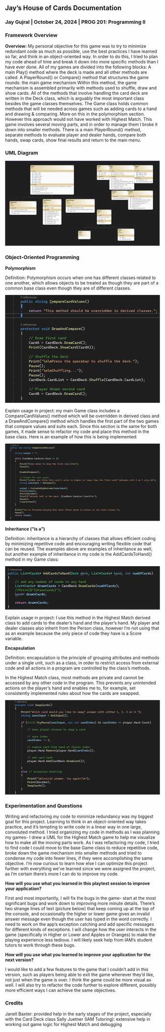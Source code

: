 ## Jay’s House of Cards Documentation 
### Jay Gujral | October 24, 2024 | PROG 201: Programming II
### Framework Overview 


**Overview:**
 My personal objective for this game was to try to minimize redundant code as much as possible, use the best practices I have learned so far, and think in an object-oriented way. 
In order to do this, I tried to plan my code ahead of time and break it down into more specific methods than I have ever done. All of my games are divided into the following blocks:
A main Play() method where the deck is made and all other methods are called.
A PlayerRound() or Compare() method that structures the game rounds: the main game mechanism
Within this method, the game mechanism is assembled primarily with methods used to shuffle, draw and show cards. All of the methods that involve handling the card deck are written in the Deck class, which is arguably the most important class besides the game classes themselves.
The Game class holds common methods that will be needed across games such as adding cards to a hand and drawing & comparing. More on this in the polymorphism section.
However this approach would not have worked with Highest Match. This game involves several moving parts, and in order to manage them I broke it down into smaller methods. There is a main PlayerRound() method, separate methods to evaluate player and dealer hands, compare both hands, swap cards, show final results and return to the main menu. 


### UML Diagram

 <img src="images/CardgameUML.png?raw=true"/>


### Object-Oriented Programming
**Polymorphism**

Definition: Polymorphism occurs when one has different classes related to one another, which allows objects to be treated as though they are part of a common base class even though they are of different classes.

<img src="images/CompareandDrawCards.png?raw=true"/>

Explain usage in project: my main Game class includes a CompareCardValues() method which will be overridden in derived class and a DrawAndCompare() method which handles the first part of the two games that compare values and suits each. Since this section is the same for both games, it made sense to refactor my code and place this method in the base class. 
Here is an example of how this is being implemented:
 
<img src="images/CompareCardValues.png?raw=true"/>

**Inheritance (“is a”)** 

Definition: inheritance is a hierarchy of classes that allows efficient coding by minimizing repetitive code and encouraging writing flexible code that can be reused.
The examples above are examples of inheritance as well, but another example of inheritance in my code is the AddCardsToHand() method in my Game class:

<img src="images/AddCardstoHand.png?raw=true"/>

Explain usage in project: I use this method in the Highest Match derived class to add cards to the dealer’s hand and the player’s hand. My player and dealer classes also inherit from the Person class, however I’m not using that as an example because the only piece of code they have is a Score variable.

**Encapsulation** 

Definition: encapsulation is the principle of grouping attributes and methods under a single unit, such as a class, in order to restrict access from external code and all actions in a program are controlled by the class’s methods.

In the Highest Match class, most methods are private and cannot be accessed by any other code in the program. This prevents any unintended actions on the player’s hand and enables me to, for example, set consistently implemented rules about how the cards are swapped.

<img src="images/SwapCards.png?raw=true"/>

### Experimentation and Questions
Writing and refactoring my code to minimize redundancy was my biggest goal for this project. Learning to think in an object-oriented way takes practice, and it’s tempting to write code in a linear way in one large, convoluted method. I tried organizing my code in methods as I was planning my games- I drew a UML for the Highest Match game to help me visualize how to make all the moving parts work. As I was refactoring my code, I tried to find code I could move to the base Game class to reduce repetitive code, broke down the game mechanism into smaller methods and tried to condense my code into fewer lines, if they were accomplishing the same objective. 
I’m now curious to learn how else I can optimize this project further with everything we’ve learned since we were assigned the project, as I’m certain there’s more I can do to improve my code.


**How will you use what you learned in this playtest session to improve your application?**

First and most importantly, I will fix the bugs in the game- start at the most significant bugs and work down to improving more minute details. There’s two strange lines of text (picture below) that keep coming up at the top of the console, and occasionally the higher or lower game gives an invalid answer message even though the user has typed in the word correctly. I need to work on the app’s exception catching and add specific messages for different kinds of exceptions. I will change how the user interacts in the game (specifically in Higher or Lower and Apples or Oranges) to make the playing experience less tedious. 
I will likely seek help from IAM’s student tutors to work through these bugs.

**How will you use what you learned to improve your application for the next version?**

I would like to add a few features to the game that I couldn’t add in this version, such as players being able to exit the game whenever they’d like, not just when the game is over. I think the game could be more visual as well. I will also try to refactor the code further to explore different, possibly more efficient ways I can achieve the same objectives.

### Credits
Janell Baxter: provided help in the early stages of the project, especially with the Card Deck class
Sally Juetner (IAM Tutoring): extensive help in working out game logic for Highest Match and debugging
